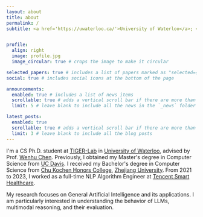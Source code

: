 ```yaml
---
layout: about
title: about
permalink: /
subtitle: <a href='https://uwaterloo.ca/'>University of Waterloo</a>; <a href='https://vectorinstitute.ai/'>Vector Institute</a>;


profile:
  align: right
  image: profile.jpg
  image_circular: true # crops the image to make it circular

selected_papers: true # includes a list of papers marked as "selected={true}"
social: true # includes social icons at the bottom of the page

announcements:
  enabled: true # includes a list of news items
  scrollable: true # adds a vertical scroll bar if there are more than 3 news items
  limit: 5 # leave blank to include all the news in the `_news` folder

latest_posts:
  enabled: true
  scrollable: true # adds a vertical scroll bar if there are more than 3 new posts items
  limit: 3 # leave blank to include all the blog posts
---
```


I'm a CS Ph.D. student at [TIGER-Lab][0] in [University of Waterloo][1], advised by Prof. [Wenhu Chen][2]. Previously, I obtained my Master's degree in Computer Science from [UC Davis][3]. I received my Bachelor's degree in Computer Science from [Chu Kochen Honors College][4], [Zhejiang University][5]. From 2021 to 2023, I worked as a full-time NLP Algorithm Engineer at [Tencent Smart Healthcare][6].

My research focuses on General Artificial Intelligence and its applications. I am particularly interested in understanding the behavior of LLMs, multimodal reasoning, and their evaluation.

[0]: https://huggingface.co/TIGER-Lab
[1]: https://uwaterloo.ca/
[2]: https://wenhuchen.github.io/
[3]: https://www.ucdavis.edu/
[4]: http://ckc.zju.edu.cn/ckcen/
[5]: https://www.zju.edu.cn/english/
[6]: https://www.tencent.com/en-us/business/smart-healthcare.html


<!-- Write your biography here. Tell the world about yourself. Link to your favorite [subreddit](http://reddit.com). You can put a picture in, too. The code is already in, just name your picture `prof_pic.jpg` and put it in the `img/` folder.

Put your address / P.O. box / other info right below your picture. You can also disable any of these elements by editing `profile` property of the YAML header of your `_pages/about.md`. Edit `_bibliography/papers.bib` and Jekyll will render your [publications page](/al-folio/publications/) automatically.

Link to your social media connections, too. This theme is set up to use [Font Awesome icons](https://fontawesome.com/) and [Academicons](https://jpswalsh.github.io/academicons/), like the ones below. Add your Facebook, Twitter, LinkedIn, Google Scholar, or just disable all of them. -->
